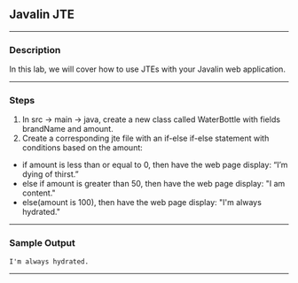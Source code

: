 ## Javalin JTE
---
### Description
In this lab, we will cover how to use JTEs with your Javalin web application.

---
### Steps
1. In src -> main -> java, create a new class called WaterBottle with fields brandName and amount.
2. Create a corresponding jte file with an if-else if-else statement with conditions based on the amount:
* if amount is less than or equal to 0, then have the web page display: “I’m dying of thirst.” 
* else if amount is greater than 50, then have the web page display: "I am content."
* else(amount is 100), then have the web page display: "I'm always hydrated."
---
### Sample Output
```
I'm always hydrated.
```
---
